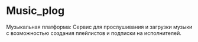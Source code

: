 # Music_plog
Музыкальная платформа: Cервис для прослушивания и загрузки музыки с возможностью создания плейлистов и подписки на исполнителей.
